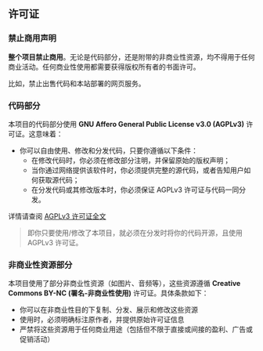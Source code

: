 ## 许可证

### 禁止商用声明

**整个项目禁止商用**。无论是代码部分，还是附带的非商业性资源，均不得用于任何商业活动。任何商业性使用都需要获得版权所有者的书面许可。

比如，禁止出售代码和本站部署的网页服务。

### 代码部分

本项目的代码部分使用 **GNU Affero General Public License v3.0 (AGPLv3)** 许可证。这意味着：

- 你可以自由使用、修改和分发代码，只要你遵循以下条件：
  - 在修改代码时，你必须在修改部分注明，并保留原始的版权声明；
  - 当你通过网络提供该软件时，你必须提供完整的源代码，或者告知用户如何获取源代码；
  - 在分发代码或其修改版本时，你必须保证 AGPLv3 许可证与代码一同分发。

详情请查阅 [AGPLv3 许可证全文](https://www.gnu.org/licenses/agpl-3.0.html)

> 即你只要使用/修改了本项目，就必须在分发时将你的代码开源，且使用 AGPLv3 许可证。

### 非商业性资源部分

本项目使用了部分非商业性资源（如图片、音频等），这些资源遵循 **Creative Commons BY-NC (署名-非商业性使用)** 许可证。具体条款如下：

- 你可以在非商业性目的下复制、分发、展示和修改这些资源
- 使用时，必须明确标注原作者，并提供原始许可证信息
- 严禁将这些资源用于任何商业用途（包括但不限于直接或间接的盈利、广告或促销活动）